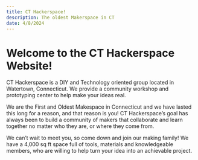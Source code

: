 ```yaml
---
title: CT Hackerspace!
description: The oldest Makerspace in CT
date: 4/8/2024
---
```


# Welcome to the CT Hackerspace Website!

CT Hackerspace is a DIY and Technology oriented group located in Watertown, Connecticut. We provide a community workshop and prototyping center to help make your ideas real.

We are the First and Oldest Makespace in Connecticut and we have lasted this long for a reason, and that reason is you! CT Hackerspace’s goal has always been to build a community of makers that collaborate and learn together no matter who they are, or where they come from.

We can’t wait to meet you, so come down and join our making family! We have a 4,000 sq ft space full of tools, materials and knowledgeable members, who are willing to help turn your idea into an achievable project.
